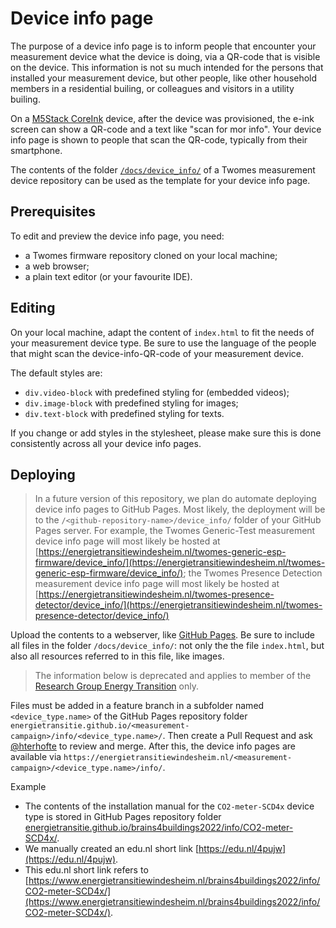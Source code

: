 # Device info page

The purpose of a device info page is to inform people that encounter your measurement device what the device is doing, via a QR-code that is visible on the device. This information is not su much intended for the persons that installed your measurement device, but other people, like other household members in a residential builing, or colleagues and visitors in a utility builing. 

On a [M5Stack CoreInk](https://github.com/m5stack/M5-CoreInk) device, after the device was provisioned, the e-ink screen can show a QR-code and a text like "scan for mor info". Your device info page is shown to people that scan the QR-code, typically from their smartphone. 

The contents of the folder [`/docs/device_info/`](https://github.com/energietransitie/twomes-presence-detector/blob/main/docs/device_info) of a Twomes measurement device repository can be used as the template for your device info page. 

## Prerequisites

To edit and preview the device info page, you need:

- a Twomes firmware repository cloned on your local machine; 
- a web browser;
- a plain text editor (or your favourite IDE).


## Editing
On your local machine, adapt the content of `index.html` to fit the needs of your measurement device type. Be sure to use the language of the people that might scan the device-info-QR-code of your measurement device.

The default styles are:
* `div.video-block` with predefined styling for (embedded videos);
* `div.image-block` with predefined styling for images;
* `div.text-block` with predefined styling for texts.

If you change or add styles in the stylesheet, please make sure this is done consistently across all your device info pages.

## Deploying

> In a future version of this repository, we plan do automate deploying device info pages to GitHub Pages. Most likely, the deployment will be to the `/<github-repository-name>/device_info/` folder of your GitHub Pages server. For example, the Twomes Generic-Test measurement device info page will most likely be hosted at [https://energietransitiewindesheim.nl/twomes-generic-esp-firmware/device_info/](https://energietransitiewindesheim.nl/twomes-generic-esp-firmware/device_info/); the Twomes Presence Detection measurement device info page will most likely be hosted at [https://energietransitiewindesheim.nl/twomes-presence-detector/device_info/](https://energietransitiewindesheim.nl/twomes-presence-detector/device_info/)

Upload the contents to a webserver, like [GitHub Pages](https://pages.github.com/). Be sure to include all files in the folder `/docs/device_info/`: not only the the file `index.html`, but also all resources referred to in this file, like images.

> The information below is deprecated and applies to member of the [Research Group Energy Transition](https://github.com/energietransitie) only.

Files must be added in a feature branch in a subfolder named `<device_type.name>` of the GitHub Pages repository folder `energietransitie.github.io/<measurement-campaign>/info/<device_type.name>/`. Then create a Pull Request and ask [@hterhofte](https://github.com/hterhofte) to review and merge. After this, the device info pages are available via `https://energietransitiewindesheim.nl/<measurement-campaign>/<device_type.name>/info/`. 

Example

- The contents of the installation manual for the `CO2-meter-SCD4x` device type is stored in GitHub Pages repository folder [energietransitie.github.io/brains4buildings2022/info/CO2-meter-SCD4x/](https://github.com/energietransitie/energietransitie.github.io/tree/main/brains4buildings2022/info/CO2-meter-SCD4x/). 
- We manually created an edu.nl short link [https://edu.nl/4pujw](https://edu.nl/4pujw).
- This edu.nl short link refers to [https://www.energietransitiewindesheim.nl/brains4buildings2022/info/CO2-meter-SCD4x/](https://www.energietransitiewindesheim.nl/brains4buildings2022/info/CO2-meter-SCD4x/).

